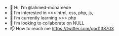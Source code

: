 - 👋 Hi, I’m @ahmed-mohamede
- 👀 I’m interested in >>> html, css, php, js,
- 🌱 I’m currently learning >>> php
- 💞️ I’m looking to collaborate on NULL
- 📫 How to reach me https://twitter.com/god138703

<!---
ahmed-mohamede/ahmed-mohamede is a ✨ special ✨ repository because its `README.md` (this file) appears on your GitHub profile.
You can click the Preview link to take a look at your changes.
--->
